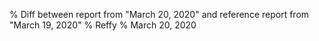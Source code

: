 % Diff between report from "March 20, 2020" and reference report from "March 19, 2020"
% Reffy
% March 20, 2020

